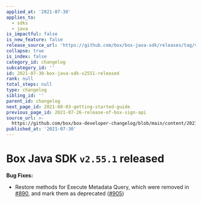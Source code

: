 ```yaml
---
applied_at: '2021-07-30'
applies_to:
  - sdks
  - java
is_impactful: false
is_new_feature: false
release_source_url: 'https://github.com/box/box-java-sdk/releases/tag/v2.55.1'
collapse: true
is_index: false
category_id: changelog
subcategory_id: ''
id: 2021-07-30-box-java-sdk-v2551-released
rank: null
total_steps: null
type: changelog
sibling_id: ''
parent_id: changelog
next_page_id: 2021-08-03-getting-started-guide
previous_page_id: 2021-07-26-release-of-box-sign-api
source_url: >-
  https://github.com/box/box-developer-changelog/blob/main/content/2021/07-30-box-java-sdk-v2551-released.md
published_at: '2021-07-30'
---
```

# Box Java SDK `v2.55.1` released

**Bug Fixes:**

* Restore methods for Execute Metadata Query, which were removed in [#890][1], and mark them as deprecated ([#905][2])

[1]: https://github.com/box/box-java-sdk/pull/890

[2]: https://github.com/box/box-java-sdk/pull/905